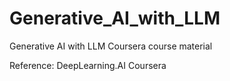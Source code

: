 # Generative_AI_with_LLM
Generative AI with LLM Coursera course material

Reference: 
	 DeepLearning.AI
	 Coursera
